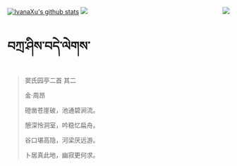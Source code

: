 [![IvanaXu's github stats](https://github-readme-stats.vercel.app/api?username=IvanaXu&show_icons=true&theme=vue-dark)](https://github.com/anuraghazra/github-readme-stats)
<img align="right" src="https://github-readme-stats.vercel.app/api/top-langs/?username=IvanaXu&langs_count=7&theme=graywhite" />
<img src="https://github-readme-stats.vercel.app/api/wakatime?username=IvanaXu&layout=compact&langs_count=6&theme=vue-dark&&custom_title=Programming Times(Jul 29 2021-)" />
# བཀྲ་ཤིས་བདེ་ལེགས་
> 窦氏园亭二首 其二
>
> 金·周昂
>
> 磴凿苍崖破，池通碧涧流。
> 
> 憩深怜洞室，吟稳忆扁舟。
> 
> 谷口堪高隐，河梁厌远游。
> 
> 卜居真此地，幽寂更何求。